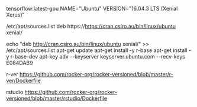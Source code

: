 
tensorflow:latest-gpu
NAME="Ubuntu"
VERSION="16.04.3 LTS (Xenial Xerus)"

/etc/apt/sources.list
deb https://https://cran.csiro.au/bin/linux/ubuntu xenial/

echo "deb http://cran.csiro.au/bin/linux/ubuntu xenial/" >> /etc/apt/sources.list
apt-get update
apt-get install -y r-base
apt-get install -y r-base-dev
apt-key adv --keyserver keyserver.ubuntu.com --recv-keys E084DAB9



r-ver
https://github.com/rocker-org/rocker-versioned/blob/master/r-ver/Dockerfile

rstudio
https://github.com/rocker-org/rocker-versioned/blob/master/rstudio/Dockerfile
